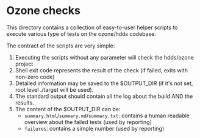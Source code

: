 <!---
  Licensed under the Apache License, Version 2.0 (the "License");
  you may not use this file except in compliance with the License.
  You may obtain a copy of the License at

    http://www.apache.org/licenses/LICENSE-2.0

  Unless required by applicable law or agreed to in writing, software
  distributed under the License is distributed on an "AS IS" BASIS,
  WITHOUT WARRANTIES OR CONDITIONS OF ANY KIND, either express or implied.
  See the License for the specific language governing permissions and
  limitations under the License. See accompanying LICENSE file.
-->

# Ozone checks

This directory contains a collection of easy-to-user helper scripts to execute various type of tests on the ozone/hdds codebase.

The contract of the scripts are very simple:

 1. Executing the scripts without any parameter will check the hdds/ozone project
 2. Shell exit code represents the result of the check (if failed, exits with non-zero code)
 3. Detailed information may be saved to the $OUTPUT_DIR (if it's not set, root level ./target will be used).
 4. The standard output should contain all the log about the build AND the results.
 5. The content of the $OUTPUT_DIR can be:
    * `summary.html`/`summary.md`/`summary.txt`: contains a human readable overview about the failed tests (used by reporting)
    * `failures`: contains a simple number (used by reporting)
